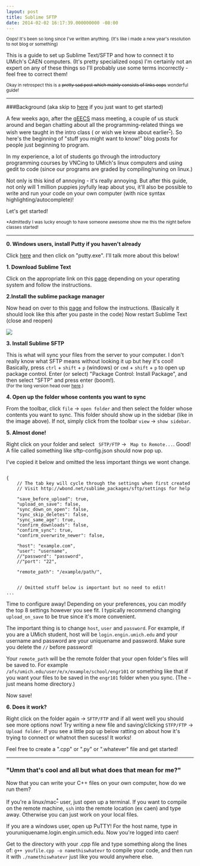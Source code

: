 ```yaml
---
layout: post
title: Sublime SFTP
date: 2014-02-02 16:17:39.000000000 -08:00
---
```

<small> Oops! It's been so long since I've written anything. (It's like i made a new year's resolution to not blog or something) </small>

This is a guide to set up Sublime Text/SFTP and how to connect it to UMich's CAEN computers. (It's pretty specialized oops) I'm certainly not an expert on any of these things so I'll probably use some terms incorrectly - feel free to correct them!

<small> Okay in retrospect this is a <s> pretty sad post which mainly consists of links oops</s>  wonderful guide! </small> 

---

###Background (aka skip to [here](#start) if you just want to get started)

A few weeks ago, after the [gEECS](http://umich.edu/~geecs) mass meeting, a couple of us stuck around and began chatting about all the programming-related things we wish were taught in the intro class ( or wish we knew about earlier<sup>[*](#footnote)</sup>).  So here's the beginning of "stuff you might want to know!" blog posts for people just beginning to program.    

In my experience, a lot of students go through the introductory programming courses by VNCing to UMich's linux computers and using gedit to code (since our programs are graded by compiling/runing on linux.)

Not only is this kind of annoying - it's really annoying. But after this guide, not only will 1 million puppies joyfully leap about you, it'll also be possible to write and run your code on your own computer (with nice syntax highlighting/autocomplete)!

Let's get started!


<a name="footnote"/> </a>
<sub> *Admittedly I was lucky enough to have someone awesome show me this the night before classes started! </sub>

---
<a name="start"/> </a>

**0. Windows users, install Putty if you haven't already** 

Click [here](http://www.chiark.greenend.org.uk/~sgtatham/putty/download.html) and then click on "putty.exe".  I'll talk more about this below!


**1. Download Sublime Text**

Click on the appropriate link on this [page](http://www.sublimetext.com/2) depending on your operating system and follow the instructions. 

**2.Install the sublime package manager**

Now head on over to this [page](https://sublime.wbond.net/installation#st2) and follow the instructions. (Basically it should look like this after you paste in the code) Now restart Sublime Text (close and reopen)

![](/content/images/2014/Feb/Screenshot_from_2014_02_02_20_15_37.png)

**3. Install Sublime SFTP**

This is what will sync your files from the server to your computer. I don't really know what SFTP means without looking it up but hey it's cool!  Basically, press `ctrl` + `shift` + `p` (windows) or `cmd` + `shift` + `p` to open up package control. Enter (or select) "Package Control: Install Package", and then select "SFTP" and press enter (boom!).  
<small> (For the long version head over [here](http://wbond.net/sublime_packages/sftp/installation).) </small>


**4. Open up the folder whose contents you want to sync**

From the toolbar, click `file` -> `open folder` and then select the folder whose contents you want to sync. This folder should show up in the sidebar (like in the image above). If not, simply click from the toolbar `view` -> `show sidebar`. 

**5. Almost done!**

Right click on your folder and select ` SFTP/FTP` -> ` Map to Remote...`. Good! A file called something like  sftp-config.json should now pop up.

I've copied it below and omitted the less important things we wont change.

<pre><code>  
{
    // The tab key will cycle through the settings when first created
    // Visit http://wbond.net/sublime_packages/sftp/settings for help
  
    "save_before_upload": true,
    "upload_on_save": false,
    "sync_down_on_open": false,
    "sync_skip_deletes": false,
    "sync_same_age": true,
    "confirm_downloads": false,
    "confirm_sync": true,
    "confirm_overwrite_newer": false,
    
    "host": "example.com",
    "user": "username",
    //"password": "password",
    //"port": "22",
    
    "remote_path": "/example/path/",
    
    
    // Omitted stuff below is important but no need to edit!
...
</code></pre>


Time to configure away! Depending on your preferences, you can modify the top 8 settings however you see fit. I typically recommend changing `upload_on_save` to be true since it's more convenient.

The important thing is to change `host`, `user` and `password`. For example, if you are a UMich student, host will be `login.engin.umich.edu` and your username and password are your uniquename and password. Make sure you delete the `//` before password!

Your `remote_path` will be the remote folder that your open folder's files will be saved to. For example ` /afs/umich.edu/user/e/x/example/school/engr101` or something like that if you want your files to be saved in the `engr101` folder when you sync. (The `~` just means home directory.)

Now save!

**6. Does it work?**

Right click on the folder again  -> `SFTP/FTP` and if all went well you should see more options now! Try writing a new file and saving/clicking `STFP/FTP` -> `Upload folder`. If you see a little pop up below ratting on about how it's trying to connect or whatnot then sucess! It works!

Feel free to create a ".cpp" or ".py" or ".whatever" file and get started!


---

### "Umm that's cool and all but what does that mean for me?"

Now that you can write your C++ files on your own computer, how do we run them?

If you're a linux/mac<sup>[*]()</sup> user, just open up a terminal. If you want to compile on the remote machine, `ssh` into the remote location (ex caen) and type away. Otherwise you can just work on your local files.


If you are a windows user, open up PuTTY! For the host name, type in youruniquename.login.engin.umich.edu. Now you're logged into caen!

 Get to the directory with your .cpp file and type something along the lines of: `g++ youfile.cpp -o namethiswhatevr` to compile your code, and then run it with `./namethiswhatevr` just like you would anywhere else.



